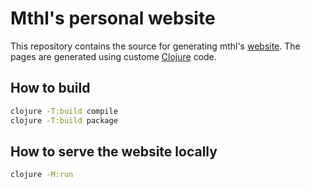 # Mthl's personal website

This repository contains the source for generating mthl's
[website](https://reuz.fr).  The pages are generated using custome
[Clojure](https://clojure.org) code.

## How to build

```sh
clojure -T:build compile
clojure -T:build package
```

## How to serve the website locally

```sh
clojure -M:run
```
